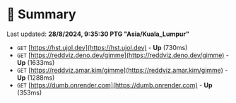 # 📖 Summary
Last updated: **28/8/2024, 9:35:30 PTG "Asia/Kuala_Lumpur"**

- `GET` [https://hst.ujol.dev](https://hst.ujol.dev) - **Up** (730ms)
- `GET` [https://reddviz.deno.dev/gimme](https://reddviz.deno.dev/gimme) - **Up** (1633ms)
- `GET` [https://reddviz.amar.kim/gimme](https://reddviz.amar.kim/gimme) - **Up** (1288ms)
- `GET` [https://dumb.onrender.com](https://dumb.onrender.com) - **Up** (353ms)
